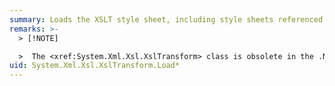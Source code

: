 ```yaml
---
summary: Loads the XSLT style sheet, including style sheets referenced in `xsl:include` and `xsl:import` elements.
remarks: >-
  > [!NOTE]

  >  The <xref:System.Xml.Xsl.XslTransform> class is obsolete in the .NET Framework version 2.0. The <xref:System.Xml.Xsl.XslCompiledTransform> class is the new XSLT processor. For more information, see [Using the XslCompiledTransform Class](~/docs/standard/data/xml/using-the-xslcompiledtransform-class.md) and [Migrating From the XslTransform Class](~/docs/standard/data/xml/migrating-from-the-xsltransform-class.md).
uid: System.Xml.Xsl.XslTransform.Load*
---
```

